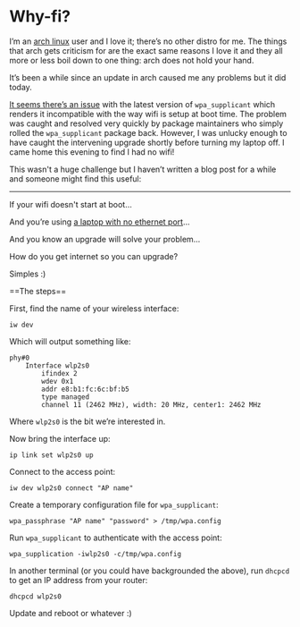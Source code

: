 #  Why-fi?

I’m an [arch linux](http://archlinux.org) user and I love it; there’s no
other distro for me. The things that arch gets criticism for are the
exact same reasons I love it and they all more or less boil down to one
thing: arch does not hold your hand.

It’s been a while since an update in arch caused me any problems but it
did today.

[It seems there’s an
issue](https://bbs.archlinux.org/viewtopic.php?id=196584) with the
latest version of `wpa_supplicant` which renders it incompatible with
the way wifi is setup at boot time. The problem was caught and resolved
very quickly by package maintainers who simply rolled the
`wpa_supplicant` package back. However, I was unlucky enough to have
caught the intervening upgrade shortly before turning my laptop off. I
came home this evening to find I had no wifi!

This wasn't a huge challenge but I haven’t written a blog post for a
while and someone might find this useful:

------------------------------------------------------------------------

If your wifi doesn't start at boot…

And you’re using [a laptop with no ethernet
port](https://www.dell.com/en-us/shop/cty/xps-13-9333/spd/xps-13-9333)…

And you know an upgrade will solve your problem…

How do you get internet so you can upgrade?

Simples :)

==The steps==

First, find the name of your wireless interface:

    iw dev

Which will output something like:

    phy#0
        Interface wlp2s0
            ifindex 2
            wdev 0x1
            addr e8:b1:fc:6c:bf:b5
            type managed
            channel 11 (2462 MHz), width: 20 MHz, center1: 2462 MHz

Where `wlp2s0` is the bit we’re interested in.

Now bring the interface up:

    ip link set wlp2s0 up

Connect to the access point:

    iw dev wlp2s0 connect "AP name"

Create a temporary configuration file for `wpa_supplicant`:

    wpa_passphrase "AP name" "password" > /tmp/wpa.config

Run `wpa_supplicant` to authenticate with the access point:

    wpa_supplication -iwlp2s0 -c/tmp/wpa.config

In another terminal (or you could have backgrounded the above), run
`dhcpcd` to get an IP address from your router:

    dhcpcd wlp2s0

Update and reboot or whatever :)
